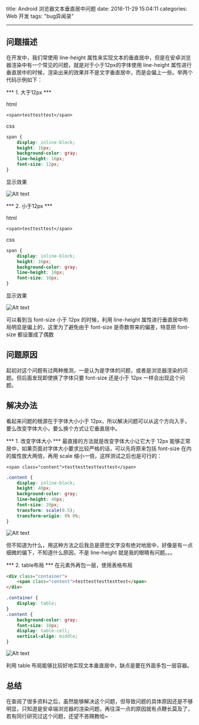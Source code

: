 title: Android 浏览器文本垂直居中问题
date: 2016-11-29 15:04:11
categories: Web 开发
tags: "bug异闻录"

---

## 问题描述
在开发中，我们常使用 line-height 属性来实现文本的垂直居中，但是在安卓浏览器渲染中有一个常见的问题，就是对于小于12px的字体使用 line-height 属性进行垂直居中的时候，渲染出来的效果并不是文字垂直居中，而是会偏上一些。举两个代码示例如下：

*** 1. 大于12px ***

html
```vbscript-html
<span>testtesttest</span>
```

css
```css
span {
    display: inline-block;
    height: 16px;
    background-color: gray;
    line-height: 16px;
    font-size: 12px;
}
```
<!-- more -->

显示效果

![Alt text](/images/1480324637887.png)

*** 2. 小于12px ***

html
```vbscript-html
<span>testtesttest</span>
```

css
```css
span {
    display: inline-block;
    height: 16px;
    background-color: gray;
    line-height: 16px;
    font-size: 10px;
}
```

显示效果

![Alt text](/images/1480324744155.png)

可以看到当 font-size 小于 12px 的时候，利用 line-height 属性进行垂直居中布局明显是偏上的，这里为了避免由于 font-size 是奇数带来的偏差，特意把 font-size 都设置成了偶数

## 问题原因

起初对这个问题有过两种推测，一是认为是字体的问题，或者是浏览器渲染的问题。但后面发现即使换了字体只要 font-size 还是小于 12px 一样会出现这个问题。

## 解决办法

看起来问题的根源在于字体大小小于 12px，所以解决问题可以从这个方向入手，要么改变字体大小，要么换个方式让它垂直居中。

*** 1. 改变字体大小 ***
最直接的方法就是改变字体大小让它大于 12px 能够正常居中，如果页面对字体大小要求比较严格的话，可以先将原来包括 font-size 在内的属性放大两倍，再用 scale 缩小一倍，这样测试之后也是可行的：

```vbscript-html
<span class="content">testtesttesttesttest</span>
```

```css
.content {
    display: inline-block;
    height: 40px;
    background-color: gray;
    line-height: 40px;
    font-size: 20px;
    transform: scale(0.5);
    transform-origin: 0% 0%;
}
```
![Alt text](/images/1480389681672.png)

但不知道为什么，用这种方法之后我总是感觉文字没有绝对地居中，好像是有一点细微的偏下，不知道什么原因，不是 line-height 就是我的眼睛有问题。。。



*** 2. table布局 ***
在元素外再包一层，使用表格布局

```html
<div class="container">
    <span class="content">testtesttesttesttest</span>
</div>
```
```css
.container {
    display: table;
}
.content {
    background-color: gray;
    font-size: 10px;
    display: table-cell;
    vertical-align: middle;
}
```

![Alt text](/images/1480400251642.png)


利用 table 布局能够比较好地实现文本垂直居中，缺点是要在外面多包一层容器。

## 总结
在查阅了很多资料之后，虽然能够解决这个问题，但导致问题的具体原因还是不够明显，只知道是安卓端浏览器的渲染问题，再往深一点的原因就有点鞭长莫及了，若有同行研究过这个问题，还望不吝赐教哈~





